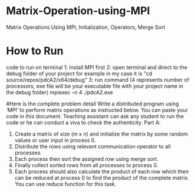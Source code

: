 # Matrix-Operation-using-MPI
Matrix Operations Using MPI, Initialization, Operators, Merge Sort

# How to Run
code to run on terminal
1: install MPI first 
2: open terminal and direct to the debug folder of your project 
   for example in my case it is "cd source/repos/pdcA2/x64/debug"
3: run command (4 represents number of processors, exe file will be your executable file with your project name in the debug folder)
   mpiexec –n 4 ./pdcA2.exe

#Here is the complete problem detail
Write a distributed program using ‘MPI’ to perform matrix operations as instructed below. You can
paste your code in this document. Teaching assistant can ask any student to run the code or he can
conduct a viva to check the authenticity.
Part A:
1. Create a matrix of size (m x n) and initialize the matrix by some random values or user input in
process 0.
2. Distribute the rows using relevant communication operator to all processes.
3. Each process then sort the assigned row using merge sort.
4. Finally collect sorted rows from all processes to process 0.
5. Each process should also calculate the product of each row which then can be reduced at process 0 to
find the product of the complete matrix. You can use reduce function for this task.
